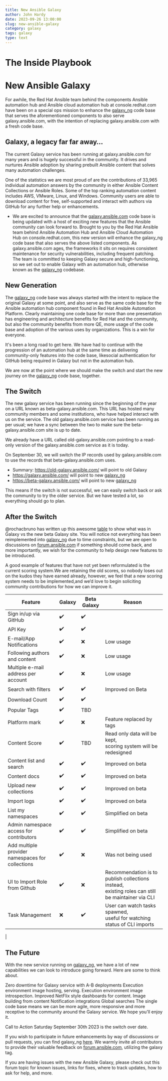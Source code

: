 ```yaml
---
title: New Ansible Galaxy
author: John Hardy
date: 2023-09-26 13:00:00
slug: new-ansible-galaxy
category: galaxy
tags: galaxy
type: text
---
```

# The Inside Playbook
# New Ansible Galaxy

For awhile, the Red Hat Ansible team behind the components Ansible automation hub and Ansible cloud automation hub at console.redhat.com have been on a special ops mission to enhance the [galaxy_ng](https://github.com/ansible/galaxy_ng/) code base that serves the aforementioned components to also serve galaxy.ansible.com, with the intention of replacing galaxy.ansible.com with a fresh code base.

 

## Galaxy, a legacy far far away…
The current Galaxy service has been running at galaxy.ansible.com for many years and is hugely successful in the community. It drives and nurtures Ansible adoption by sharing prebuilt Ansible content that solves many automation challenges. 

One of the statistics we are most proud of are the contributions of 33,965 individual automation answers by the community in either Ansible Content Collections or Ansible Roles. Some of the top ranking automation content includes AWS, VMware, Linux, and Windows. Community users are able to download content for free, self-supported and interact with authors via GitHub for any further help or enhancements. 

* We are excited to announce that the [galaxy.ansible.com](https://github.com/ansible/galaxy_ng/) code base is being updated with a host of exciting new features that the Ansible community can look forward to. Brought to you by the Red Hat Ansible team behind Ansible Automation Hub and Ansible Cloud Automation Hub on console.redhat.com, this new version will enhance the galaxy_ng code base that also serves the above listed components.
As galaxy.ansible.com ages, the frameworks it sits on requires consistent maintenance for security vulnerabilities, including frequent patching. The team is committed to keeping Galaxy secure and high-functioning, so we set out to enable Galaxy with an automation hub, otherwise known as the [galaxy_ng](https://github.com/ansible/galaxy_ng/) codebase.

 

## New Generation
The [galaxy_ng](https://github.com/ansible/galaxy_ng/) code base was always started with the intent to replace the original Galaxy at some point, and also serve as the same code base for the Ansible automation hub component found in Red Hat Ansible Automation Platform. Clearly maintaining one code base for more than one presentation has engineering and architecture benefits for Red Hat and the community, but also the community benefits from more QE, more usage of the code base and adoption of the various uses by organizations. This is a win for everyone. 

It's been a long road to get here. We have had to continue with the progression of an automation hub at the same time as delivering community-only features into the code base, likesocial authentication for GitHub being required in Galaxy but not in the automation hub. 

We are now at the point where we should make the switch and start the new journey on the [galaxy_ng](https://github.com/ansible/galaxy_ng/) code base, together. 

 

## The Switch
The new galaxy service has been running since the beginning of the year on a URL known as beta-galaxy.ansible.com. This URL has hosted many community members and some institutions, who have helped interact with us on the service. The old galaxy.ansible.com service has been running as per usual; we have a sync between the two to make sure the beta-galaxy.ansible.com site is up to date.

We already have a URL called old-galaxy.ansible.com pointing to a read-only version of the galaxy.ansible.com service as it is today.

On September 30, we will switch the IP records used by galaxy.ansible.com to use the records that beta-galaxy.ansible.com uses. 

* Summary: https://old-galaxy.ansible.com/ will point to old Galaxy
* https://galaxy.ansible.com/ will point to new [galaxy_ng](https://github.com/ansible/galaxy_ng/)
* https://beta-galaxy.ansible.com/ will point to new [galaxy_ng](https://github.com/ansible/galaxy_ng/)

This means if the switch is not successful, we can easily switch back or ask the community to try the older service. But we have tested a lot, so everything should go to plan.

 

## After the Switch
@rochacbruno has written up this awesome [table](https://github.com/ansible/galaxy_ng/discussions/1729) to show what was in Galaxy vs the new beta Galaxy site. You will notice not everything has been reimplemented into [galaxy_ng](https://github.com/ansible/galaxy_ng/) due to time constraints, but we are open to discussions on [forum.ansible.com](https://forum.ansible.com) if something should come back, and more importantly, we wish for the community to help design new features to be introduced. 

A good example of features that have not yet been reformulated is the current scoring system.We are retaining the old scores, so nobody loses out on the kudos they have earned already, however, we feel that a new scoring system needs to be implemented,and we’d love to begin soliciting community contributions for how we can improve it. 

| Feature                 | Galaxy  | Beta Galaxy | Reason    |
|-------------------------|-------- |-------------|-----------|
| Sign in/up via GitHub   | ✔️     | ✔️         |           |
| API Key                 | ✔️     | ✔️         |           |
| E-mail/App Notifications | ✔️     | ❌          | Low usage |
| Following authors and content | ✔️ | ❌        | Low usage  |
| Multiple e-mail address per account | ✔️ | ❌ | Low usage |
| Search with filters |✔️ | ✔️ | Improved on Beta |
| Download Count | ✔️ | ✔️ |  |
| Popular Tags | ✔️ | TBD | |
| Platform mark | ✔️ | ❌ | Feature replaced by tags |
| Content Score | ✔️ | TBD | Read only data will be kept, <br> scoring system will be redesigned |
| Content list and search | ✔️ | ✔️ | Improved on beta |
| Content docs | ✔️ | ✔️ | Improved on beta |
| Upload new collections| ✔️ | ✔️ | Improved on beta |
| Import logs | ✔️ | ✔️ | Improved on beta |
| List my namespaces | ✔️ | ✔️ | Simplified on beta |
| Admin namespace access for contributors | ✔️ |✔️ | Simplified on beta |
| Add multiple provider namespaces for collections | ✔️ | ❌ | Was not being used |
| UI to Import Role from Github | ✔️ | ❌ | Recommendation is to publish collections instead, <br> existing roles can still be maintainer via CLI |
| Task Management | ❌ | ✔️ | User can watch tasks spawned,<br> useful for watching status of CLI imports |
|

## The Future
With the new service running on [galaxy_ng](https://github.com/ansible/galaxy_ng/), we have a lot of new capabilities we can look to introduce going forward. Here are some to think about.

Zero downtime for Galaxy service with A-B deployments
Execution environment image hosting, serving.
Execution environment image introspection.
Improved NetFlix style dashboards for content.
Image building from content
Notification integrations 
Global searches
The single code base means we can be more agile, more responsive and more receptive to the community around the Galaxy service. We hope you'll enjoy it.

 

Call to Action
Saturday September 30th 2023 is the switch over date.

If you wish to participate in future enhancements by way of discussions or pull requests, you can find galaxy_ng [here](https://github.com/ansible/galaxy_ng/). We warmly invite all contributors to provide their valuable feedback on [forum.ansible.com](https://forum.ansible.com), utilizing the galaxy tag.

If you are having issues with the new Ansible Galaxy, please check out this forum topic for known issues, links for fixes, where to track updates, how to ask for help, and more.

 
